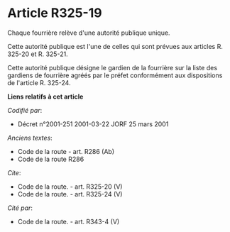 # Article R325-19

Chaque fourrière relève d'une autorité publique unique. 

Cette autorité publique est l'une de celles qui sont prévues aux articles R. 325-20 et R. 325-21. 

Cette autorité publique désigne le gardien de la fourrière sur la liste des gardiens de fourrière agréés par le préfet
conformément aux dispositions de l'article R. 325-24.

**Liens relatifs à cet article**

_Codifié par_:

  - Décret n°2001-251 2001-03-22 JORF 25 mars 2001

_Anciens textes_:

  - Code de la route - art. R286 (Ab)
  - Code de la route R286

_Cite_:

  - Code de la route. - art. R325-20 (V)
  - Code de la route. - art. R325-24 (V)

_Cité par_:

  - Code de la route. - art. R343-4 (V)
